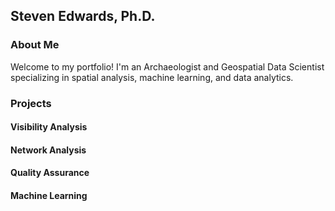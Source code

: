## Steven Edwards, Ph.D.

### About Me
Welcome to my portfolio! I'm an Archaeologist and Geospatial Data Scientist specializing in spatial analysis, machine learning, and data analytics.

### Projects

#### Visibility Analysis
#### Network Analysis
#### Quality Assurance
#### Machine Learning
